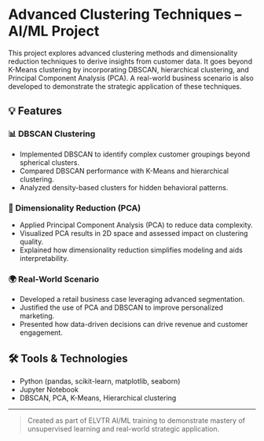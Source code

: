 # Advanced Clustering Techniques – AI/ML Project

This project explores advanced clustering methods and dimensionality reduction techniques to derive insights from customer data. It goes beyond K-Means clustering by incorporating DBSCAN, hierarchical clustering, and Principal Component Analysis (PCA). A real-world business scenario is also developed to demonstrate the strategic application of these techniques.

## 💡 Features

### 📊 DBSCAN Clustering
- Implemented DBSCAN to identify complex customer groupings beyond spherical clusters.
- Compared DBSCAN performance with K-Means and hierarchical clustering.
- Analyzed density-based clusters for hidden behavioral patterns.

### 🧬 Dimensionality Reduction (PCA)
- Applied Principal Component Analysis (PCA) to reduce data complexity.
- Visualized PCA results in 2D space and assessed impact on clustering quality.
- Explained how dimensionality reduction simplifies modeling and aids interpretability.

### 🌍 Real-World Scenario
- Developed a retail business case leveraging advanced segmentation.
- Justified the use of PCA and DBSCAN to improve personalized marketing.
- Presented how data-driven decisions can drive revenue and customer engagement.

## 🛠 Tools & Technologies
- Python (pandas, scikit-learn, matplotlib, seaborn)
- Jupyter Notebook
- DBSCAN, PCA, K-Means, Hierarchical clustering

---

> Created as part of ELVTR AI/ML training to demonstrate mastery of unsupervised learning and real-world strategic application.
